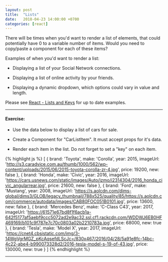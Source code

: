 ```yaml
---
layout: post
title:  "Lists"
date:   2018-04-23 14:00:00 +0700
categories: [react]
---
```


There will be times when you'd want to render a list of elements, that could potentially have 0 to a variable number of items. Would you need to copy/paste a component for each of these items?

Examples of when you'd want to render a list:

- Displaying a list of your Social Network connections.

- Displaying a list of online activity by your friends.

- Displaying a dynamic dropdown, which options could vary in value and length.

Please see [React - Lists and Keys](https://reactjs.org/docs/lists-and-keys.html) for up to date examples.

---

#### Exercise:

- Use the data below to display a list of cars for sale.

- Create a Component for "CarListItem". It must accept props for it's data.

- Render each item in the list. Do not forget to set a "key" on each item.

{% highlight js %}
[
  {
    brand: 'Toyota',
    make: 'Corolla',
    year: 2015,
    imageUrl: 'http://s3.caradvice.com.au/thumb/1000/562/wp-content/uploads/2015/06/2015-toyota-corolla-zr-4.jpg',
    price: 19200,
    new: false
  },
  {
    brand: 'Honda',
    make: 'Civic',
    year: 2016,
    imageUrl: 'https://cars.usnews.com/static/images/Auto/izmo/i2314304/2016_honda_civic_angularrear.jpg',
    price: 21600,
    new: false
  },
  {
    brand: 'Ford',
    make: 'Mustang',
    year: 2008,
    imageUrl: 'https://s.aolcdn.com/dims-global/dims3/GLOB/legacy_thumbnail/788x525/quality/85/https://s.aolcdn.com/commerce/autodata/images/CAB80FOC051B0101.jpg',
    price: 13600,
    new: false
  },
  {
    brand: 'Mercedes Benz',
    make: 'C-Class C43',
    year: 2017,
    imageUrl: 'https://61571e67bd8f1f6acb1a-642f5177af5aebf9ccc5072ad2e9ac32.ssl.cf1.rackcdn.com/WDDWJ6EB0HF469169/b101c9f787e7c70c0803a02b2210783a.jpg',
    price: 68000,
    new: true
  },
  {
    brand: 'Tesla',
    make: 'Model X',
    year: 2017,
    imageUrl: 'https://cnet4.cbsistatic.com/img/3-14WgVgrMGZ_pKcAqsefdLScJc=/830x467/2016/04/28/5a91e8fc-14bc-4c22-abe4-b990073328d2/2016-tesla-model-s-19-of-43.jpg',
    price: 130000,
    new: true
  }
]
{% endhighlight %}

---
